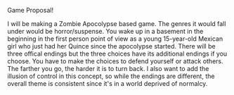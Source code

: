Game Proposal!

   I will be making a Zombie Apocolypse based game. The genres it would fall under would be horror/suspense. You wake up in a basement in the beginning in the first person point of view as a young 15-year-old Mexican girl who just had her Quince since the apocolypse started. There will be three offical endings but the three choices have its additional endings if you choose. You have to make the choices to defend yourself or attack others. The farther you go, the harder it is to turn back. I also want to add the illusion of control in this concept, so while the endings are different, the overall theme is consistent since it's in a world deprived of normalcy. 
